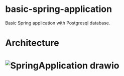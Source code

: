 # basic-spring-application
Basic Spring application with Postgresql database.
# Architecture
# ![SpringApplication drawio](https://user-images.githubusercontent.com/38868178/171268569-96adced0-9fa3-48df-86e8-bd4093b6eda8.png)
